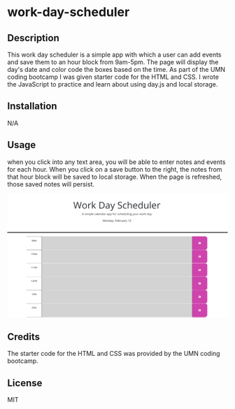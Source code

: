 # work-day-scheduler

## Description

This work day scheduler is a simple app with which a user can add events and save them to an hour block from 9am-5pm. The page will display the day's date and color code the boxes based on the time. 
As part of the UMN coding bootcamp I was given starter code for the HTML and CSS. I wrote the JavaScript to practice and learn about using day.js and local storage. 

## Installation

N/A

## Usage

when you click into any text area, you will be able to enter notes and events for each hour. When you click on a save button to the right, the notes from that hour block will be saved to local storage. When the page is refreshed, those saved notes will persist.

![app screenshot](assets/images/wds-screenshot.png)

## Credits

The starter code for the HTML and CSS was provided by the UMN coding bootcamp.
## License

MIT

